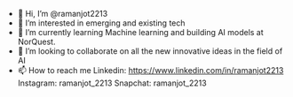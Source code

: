 - 👋 Hi, I’m @ramanjot2213
- 👀 I’m interested in emerging and existing tech
- 🌱 I’m currently learning Machine learning and building AI models at NorQuest.
- 💞️ I’m looking to collaborate on all the new innovative ideas in the field of AI
- 📫 How to reach me 
Linkedin: https://www.linkedin.com/in/ramanjot2213
Instagram: ramanjot_2213
Snapchat: ramanjot_2213


<!---
ramanjot2213/ramanjot2213 is a ✨ special ✨ repository because its `README.md` (this file) appears on your GitHub profile.
You can click the Preview link to take a look at your changes.
--->
